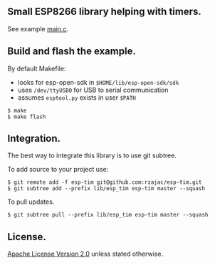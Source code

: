 ## Small ESP8266 library helping with timers.

See example [main.c](example/main.c).

## Build and flash the example.

By default Makefile:
- looks for esp-open-sdk in `$HOME/lib/esp-open-sdk/sdk`
- uses `/dev/ttyUSB0` for USB to serial communication
- assumes `esptool.py` exists in user `$PATH`

```
$ make
$ make flash
```

## Integration.

The best way to integrate this library is to use git subtree.

To add source to your project use:

```text
$ git remote add -f esp-tim git@github.com:rzajac/esp-tim.git
$ git subtree add --prefix lib/esp_tim esp-tim master --squash
```

To pull updates.

```text
$ git subtree pull --prefix lib/esp_tim esp-tim master --squash
```

## License.

[Apache License Version 2.0](LICENSE) unless stated otherwise.